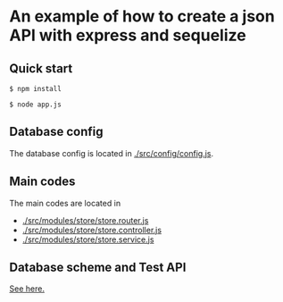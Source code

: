 # An example of how to create a json API with express and sequelize

## Quick start
```
$ npm install

$ node app.js
```

## Database config
The database config is located in [./src/config/config.js](./src/config/config.js).


## Main codes
The main codes are located in 
* [./src/modules/store/store.router.js](./src/modules/store/store.router.js)
* [./src/modules/store/store.controller.js](./src/modules/store/store.controller.js)
* [./src/modules/store/store.service.js](./src/modules/store/store.entity.js)


## Database scheme and Test API
[See here.](../README.md)